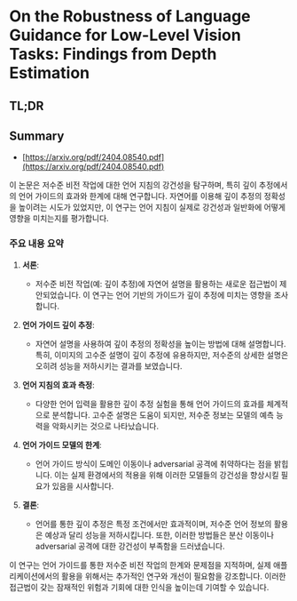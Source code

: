 # On the Robustness of Language Guidance for Low-Level Vision Tasks: Findings from Depth Estimation
## TL;DR
## Summary
- [https://arxiv.org/pdf/2404.08540.pdf](https://arxiv.org/pdf/2404.08540.pdf)

이 논문은 저수준 비전 작업에 대한 언어 지침의 강건성을 탐구하며, 특히 깊이 추정에서의 언어 가이드의 효과와 한계에 대해 연구합니다. 자연어를 이용해 깊이 추정의 정확성을 높이려는 시도가 있었지만, 이 연구는 언어 지침이 실제로 강건성과 일반화에 어떻게 영향을 미치는지를 평가합니다.

### 주요 내용 요약

1. **서론**:
   - 저수준 비전 작업(예: 깊이 추정)에 자연어 설명을 활용하는 새로운 접근법이 제안되었습니다. 이 연구는 언어 기반의 가이드가 깊이 추정에 미치는 영향을 조사합니다.

2. **언어 가이드 깊이 추정**:
   - 자연어 설명을 사용하여 깊이 추정의 정확성을 높이는 방법에 대해 설명합니다. 특히, 이미지의 고수준 설명이 깊이 추정에 유용하지만, 저수준의 상세한 설명은 오히려 성능을 저하시키는 결과를 보였습니다.

3. **언어 지침의 효과 측정**:
   - 다양한 언어 입력을 활용한 깊이 추정 실험을 통해 언어 가이드의 효과를 체계적으로 분석합니다. 고수준 설명은 도움이 되지만, 저수준 정보는 모델의 예측 능력을 악화시키는 것으로 나타났습니다.

4. **언어 가이드 모델의 한계**:
   - 언어 가이드 방식이 도메인 이동이나 adversarial 공격에 취약하다는 점을 밝힙니다. 이는 실제 환경에서의 적용을 위해 이러한 모델들의 강건성을 향상시킬 필요가 있음을 시사합니다.

5. **결론**:
   - 언어를 통한 깊이 추정은 특정 조건에서만 효과적이며, 저수준 언어 정보의 활용은 예상과 달리 성능을 저하시킵니다. 또한, 이러한 방법들은 분산 이동이나 adversarial 공격에 대한 강건성이 부족함을 드러냈습니다.

이 연구는 언어 가이드를 통한 저수준 비전 작업의 한계와 문제점을 지적하며, 실제 애플리케이션에서의 활용을 위해서는 추가적인 연구와 개선이 필요함을 강조합니다. 이러한 접근법이 갖는 잠재적인 위험과 기회에 대한 인식을 높이는데 기여할 수 있습니다.